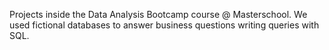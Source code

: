 Projects inside the Data Analysis Bootcamp course @ Masterschool. We used fictional databases to answer business questions writing queries with SQL.
